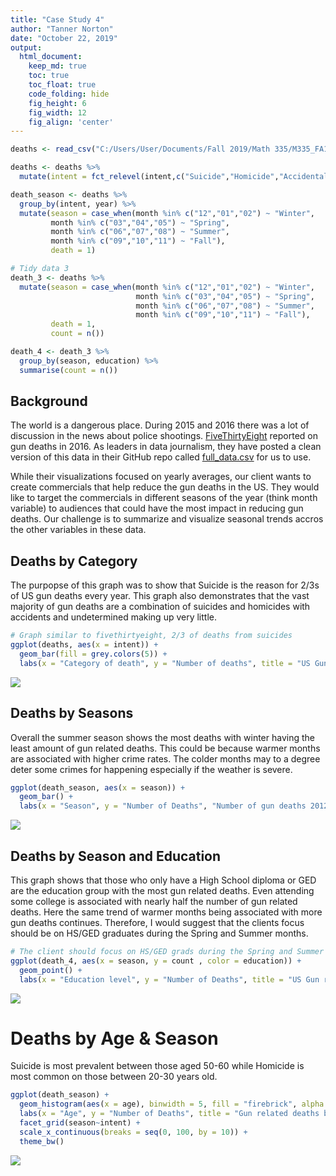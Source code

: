 ```yaml
---
title: "Case Study 4"
author: "Tanner Norton"
date: "October 22, 2019"
output:
  html_document:  
    keep_md: true
    toc: true
    toc_float: true
    code_folding: hide
    fig_height: 6
    fig_width: 12
    fig_align: 'center'
---
```







```r
deaths <- read_csv("C:/Users/User/Documents/Fall 2019/Math 335/M335_FA19_Norton_Tann/full_data.csv")

deaths <- deaths %>%
  mutate(intent = fct_relevel(intent,c("Suicide","Homicide","Accidental","Undetermined")))

death_season <- deaths %>%
  group_by(intent, year) %>%
  mutate(season = case_when(month %in% c("12","01","02") ~ "Winter",
         month %in% c("03","04","05") ~ "Spring",
         month %in% c("06","07","08") ~ "Summer",
         month %in% c("09","10","11") ~ "Fall"),
         death = 1)

# Tidy data 3
death_3 <- deaths %>%
  mutate(season = case_when(month %in% c("12","01","02") ~ "Winter",
                            month %in% c("03","04","05") ~ "Spring",
                            month %in% c("06","07","08") ~ "Summer",
                            month %in% c("09","10","11") ~ "Fall"),
         death = 1,
         count = n())

death_4 <- death_3 %>%
  group_by(season, education) %>%
  summarise(count = n())
```





## Background

The world is a dangerous place. During 2015 and 2016 there was a lot of discussion in the news about police shootings. [FiveThirtyEight]("https://fivethirtyeight.com/features/gun-deaths/") reported on gun deaths in 2016. As leaders in data journalism, they have posted a clean version of this data in their GitHub repo called [full_data.csv]("https://github.com/fivethirtyeight/guns-data") for us to use.

While their visualizations focused on yearly averages, our client wants to create commercials that help reduce the gun deaths in the US. They would like to target the commercials in different seasons of the year (think month variable) to audiences that could have the most impact in reducing gun deaths. Our challenge is to summarize and visualize seasonal trends accros the other variables in these data.


## Deaths by Category

The purpopse of this graph was to show that Suicide is the reason for 2/3s of US gun deaths every year. This graph also demonstrates that the vast majority of gun deaths are a combination of suicides and homicides with accidents and undetermined making up very little. 

```r
# Graph similar to fivethirtyeight, 2/3 of deaths from suicides
ggplot(deaths, aes(x = intent)) +
  geom_bar(fill = grey.colors(5)) +
  labs(x = "Category of death", y = "Number of deaths", title = "US Gun related deaths: 2012-2014")
```

![](Case_Study_04_files/figure-html/Part_1-1.png)<!-- -->

## Deaths by Seasons
Overall the summer season shows the most deaths with winter having the least amount of gun related deaths. This could be because warmer months are associated with higher crime rates. The colder months may to a degree deter some crimes for happening especially if the weather is severe. 


```r
ggplot(death_season, aes(x = season)) +
  geom_bar() +
  labs(x = "Season", y = "Number of Deaths", "Number of gun deaths 2012-2014")
```

![](Case_Study_04_files/figure-html/Part_2-1.png)<!-- -->


## Deaths by Season and Education

This graph shows that those who only have a High School diploma or GED are the education group with the most gun related deaths. Even attending some college is associated with nearly half the number of gun related deaths. Here the same trend of warmer months being associated with more gun deaths continues. Therefore, I would suggest that the clients focus should be on HS/GED graduates during the Spring and Summer months. 

```r
# The client should focus on HS/GED grads during the Spring and Summer months
ggplot(death_4, aes(x = season, y = count , color = education)) +
  geom_point() +
  labs(x = "Education level", y = "Number of Deaths", title = "US Gun related deaths: 2012-2014")
```

![](Case_Study_04_files/figure-html/deaths_education_season-1.png)<!-- -->


# Deaths by Age & Season

Suicide is most prevalent between those aged 50-60 while Homicide is most common on those between 20-30 years old.

```r
ggplot(death_season) + 
  geom_histogram(aes(x = age), binwidth = 5, fill = "firebrick", alpha = .6) +
  labs(x = "Age", y = "Number of Deaths", title = "Gun related deaths by Age & Season")  +
  facet_grid(season~intent) + 
  scale_x_continuous(breaks = seq(0, 100, by = 10)) +
  theme_bw() 
```

![](Case_Study_04_files/figure-html/deaths_age_season-1.png)<!-- -->


